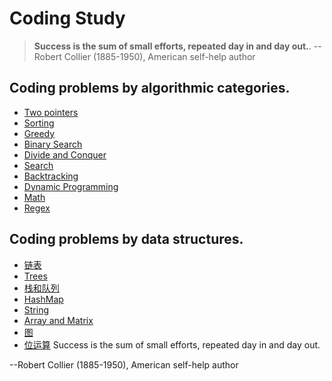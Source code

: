 # Coding Study

>**Success is the sum of small efforts, repeated day in and day out.**.
>--Robert Collier (1885-1950), American self-help author

## Coding problems by algorithmic categories.

- [Two pointers](two-pointers/README.md)
- [Sorting](sorting/README.md)
- [Greedy](greedy/README.md)
- [Binary Search](binary-search/README.md)
- [Divide and Conquer](divide-conquer/README.md)
- [Search](search/README.md)
- [Backtracking](backtracking/README.md)
- [Dynamic Programming](dynamic-programming/README.md)
- [Math](math/README.md)
- [Regex](regex/README.md)

## Coding problems by data structures.

- [链表](Leetcode%20题解%20-%20链表.md)
- [Trees](tree/README.md)
- [栈和队列](Leetcode%20题解%20-%20栈和队列.md)
- [HashMap](hashmap/README.md)
- [String](string/README.md)
- [Array and Matrix](array-matrix/README.md)
- [图](Leetcode%20题解%20-%20图.md)
- [位运算](Leetcode%20题解%20-%20位运算.md)
Success is the sum of small efforts, repeated day in and day out.

--Robert Collier (1885-1950), American self-help author